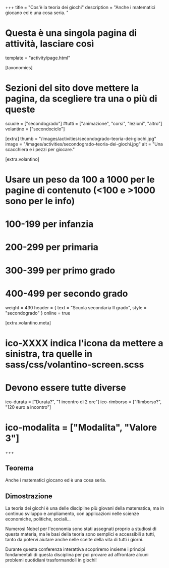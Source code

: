 +++
title = "Cos'è la teoria dei giochi"
description = "Anche i matematici giocano ed è una cosa seria.  "

# Questa è una singola pagina di attività, lasciare così
template = "activity/page.html"

[taxonomies]
# Sezioni del sito dove mettere la pagina, da scegliere tra una o più di queste
scuole = ["secondogrado"]
#tutti = ["animazione", "corsi", "lezioni", "altro"]
volantino = ["secondociclo"]

[extra]
thumb = "/images/activities/secondogrado-teoria-dei-giochi.jpg"
image = "/images/activities/secondogrado-teoria-dei-giochi.jpg"
alt = "Una scacchiera e i pezzi per giocare."

[extra.volantino]
# Usare un peso da 100 a 1000 per le pagine di contenuto (<100 e >1000 sono per le info)
# 100-199 per infanzia
# 200-299 per primaria
# 300-399 per primo grado
# 400-499 per secondo grado
weight = 430
header = { text = "Scuola secondaria II grado", style = "secondogrado" }
online = true

[extra.volantino.meta]
# ico-XXXX indica l'icona da mettere a sinistra, tra quelle in sass/css/volantino-screen.scss
# Devono essere tutte diverse 
ico-durata = ["Durata?", "1 incontro di 2 ore"]
ico-rimborso = ["Rimborso?", "120 euro a incontro"]
# ico-modalita = ["Modalita", "Valore 3"]
+++

<h2 class="ico ico-secondogrado-teorema">Teorema</h2>

Anche i matematici giocano ed è una cosa seria. 

<h2 class="ico ico-secondogrado-dimostrazione">Dimostrazione</h2>

La teoria dei giochi è una delle discipline più giovani della matematica, ma in continuo sviluppo e ampliamento, con applicazioni nelle scienze economiche, politiche, sociali... 

Numerosi Nobel per l'economia sono stati assegnati proprio a studiosi di questa materia, ma le basi della teoria sono semplici e accessibili a tutti, tanto da potervi aiutare anche nelle scelte della vita di tutti i giorni. 

Durante questa conferenza interattiva scopriremo insieme i principi fondamentali di questa disciplina per poi provare ad affrontare alcuni problemi quotidiani trasformandoli in giochi!  

 
